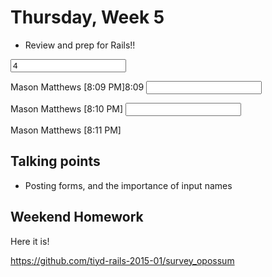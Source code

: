 # Thursday, Week 5

- Review and prep for Rails!!


<input class="input-small" id="assignment_assignment_questions_attributes_3_order_number" name="assignment[assignment_questions_attributes][3][order_number]" type="text" value="4">

Mason Matthews [8:09 PM]8:09
<input class="input-small" id="assignment_assignment_questions_attributes_4_order_number" name="assignment[assignment_questions_attributes][4][order_number]" type="text">

Mason Matthews [8:10 PM]
<input class="input-small" id="assignment_assignment_questions_attributes_4_points" name="assignment[assignment_questions_attributes][4][points]" type="text">

Mason Matthews [8:11 PM]
<input id="assignment_assignment_questions_attributes_0_id" name="assignment[assignment_questions_attributes][0][id]" type="hidden" value="195">


## Talking points

- Posting forms, and the importance of input names

## Weekend Homework

Here it is!

https://github.com/tiyd-rails-2015-01/survey_opossum
